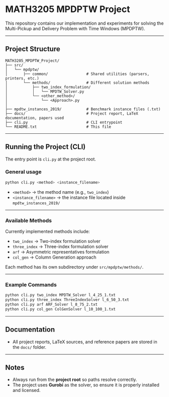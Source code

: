 # MATH3205 MPDPTW Project

This repository contains our implementation and experiments for solving the Multi-Pickup and Delivery Problem with Time Windows (MPDPTW).

---

## Project Structure

```
MATH3205_MPDPTW_Project/
├── src/
│   └── mpdptw/
│       ├── common/                 # Shared utilities (parsers, printers, etc.)
│       └── methods/                # Different solution methods
│           ├── two_index_formulation/
│           │   └── MPDTW_Solver.py
│           └── <other_method>/
│               └── <Approach>.py
│
├── mpdtw_instances_2019/           # Benchmark instance files (.txt)
├── docs/                           # Project report, LaTeX documentation, papers used
├── cli.py                          # CLI entrypoint
└── README.txt                      # This file
```

---

## Running the Project (CLI)

The entry point is `cli.py` at the project root.

### General usage

```bash
python cli.py <method> <instance_filename>
```

- `<method>` → the method name (e.g., `two_index`)
- `<instance_filename>` → the instance file located inside `mpdtw_instances_2019/`

---

### Available Methods

Currently implemented methods include:

- `two_index` → Two-index formulation solver  
- `three_index` → Three-index formulation solver  
- `arf` → Asymmetric representatives formulation 
- `col_gen` → Column Generation approach  

Each method has its own subdirectory under `src/mpdptw/methods/`.

---

### Example Commands

```bash
python cli.py two_index MPDTW_Solver l_4_25_1.txt
python cli.py three_index ThreeIndexSolver l_6_50_3.txt
python cli.py arf ARF_Solver l_8_75_2.txt
python cli.py col_gen ColGenSolver l_10_100_1.txt
```

---

## Documentation

- All project reports, LaTeX sources, and reference papers are stored in the `docs/` folder.  

---

## Notes

- Always run from the **project root** so paths resolve correctly.  
- The project uses **Gurobi** as the solver, so ensure it is properly installed and licensed.  
